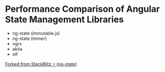 # Performance Comparison of Angular State Management Libraries

- ng-state (immutable.js)
- ng-state (immer)
- ngrx
- akita
- elf

[Forked from StackBlitz ⚡ (ng-state)️](https://stackblitz.com/edit/angular-state-management-solutions-performance-comparison)
